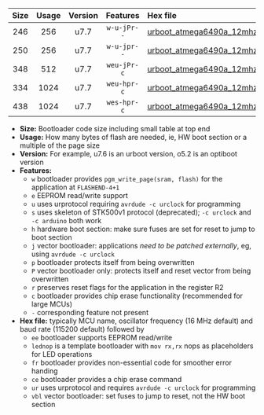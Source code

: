 |Size|Usage|Version|Features|Hex file|
|:-:|:-:|:-:|:-:|:--|
|246|256|u7.7|`w-u-jPr--`|[urboot_atmega6490a_12mhz_250000bps_lednop_ur_vbl.hex](https://raw.githubusercontent.com/stefanrueger/urboot.hex/main/mcus/atmega6490a/fcpu_12mhz/250000_bps/urboot_atmega6490a_12mhz_250000bps_lednop_ur_vbl.hex)|
|250|256|u7.7|`w-u-jpr--`|[urboot_atmega6490a_12mhz_250000bps_lednop_fr_ur_vbl.hex](https://raw.githubusercontent.com/stefanrueger/urboot.hex/main/mcus/atmega6490a/fcpu_12mhz/250000_bps/urboot_atmega6490a_12mhz_250000bps_lednop_fr_ur_vbl.hex)|
|348|512|u7.7|`weu-jPr-c`|[urboot_atmega6490a_12mhz_250000bps_ee_lednop_fr_ce_ur_vbl.hex](https://raw.githubusercontent.com/stefanrueger/urboot.hex/main/mcus/atmega6490a/fcpu_12mhz/250000_bps/urboot_atmega6490a_12mhz_250000bps_ee_lednop_fr_ce_ur_vbl.hex)|
|334|1024|u7.7|`weu-hpr-c`|[urboot_atmega6490a_12mhz_250000bps_ee_lednop_fr_ce_ur.hex](https://raw.githubusercontent.com/stefanrueger/urboot.hex/main/mcus/atmega6490a/fcpu_12mhz/250000_bps/urboot_atmega6490a_12mhz_250000bps_ee_lednop_fr_ce_ur.hex)|
|438|1024|u7.7|`wes-hpr-c`|[urboot_atmega6490a_12mhz_250000bps_ee_lednop_fr_ce.hex](https://raw.githubusercontent.com/stefanrueger/urboot.hex/main/mcus/atmega6490a/fcpu_12mhz/250000_bps/urboot_atmega6490a_12mhz_250000bps_ee_lednop_fr_ce.hex)|

- **Size:** Bootloader code size including small table at top end
- **Usage:** How many bytes of flash are needed, ie, HW boot section or a multiple of the page size
- **Version:** For example, u7.6 is an urboot version, o5.2 is an optiboot version
- **Features:**
  + `w` bootloader provides `pgm_write_page(sram, flash)` for the application at `FLASHEND-4+1`
  + `e` EEPROM read/write support
  + `u` uses urprotocol requiring `avrdude -c urclock` for programming
  + `s` uses skeleton of STK500v1 protocol (deprecated); `-c urclock` and `-c arduino` both work
  + `h` hardware boot section: make sure fuses are set for reset to jump to boot section
  + `j` vector bootloader: applications *need to be patched externally*, eg, using `avrdude -c urclock`
  + `p` bootloader protects itself from being overwritten
  + `P` vector bootloader only: protects itself and reset vector from being overwritten
  + `r` preserves reset flags for the application in the register R2
  + `c` bootloader provides chip erase functionality (recommended for large MCUs)
  + `-` corresponding feature not present
- **Hex file:** typically MCU name, oscillator frequency (16 MHz default) and baud rate (115200 default) followed by
  + `ee` bootloader supports EEPROM read/write
  + `lednop` is a template bootloader with `mov rx,rx` nops as placeholders for LED operations
  + `fr` bootloader provides non-essential code for smoother error handing
  + `ce` bootloader provides a chip erase command
  + `ur` uses urprotocol and requires `avrdude -c urclock` for programming
  + `vbl` vector bootloader: set fuses to jump to reset, not the HW boot section
